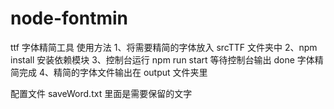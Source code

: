 # node-fontmin

ttf 字体精简工具
使用方法
1、将需要精简的字体放入 srcTTF 文件夹中
2、npm install 安装依赖模块
3、控制台运行 npm run start 等待控制台输出 done 字体精简完成
4、精简的字体文件输出在 output 文件夹里

配置文件
saveWord.txt 里面是需要保留的文字
